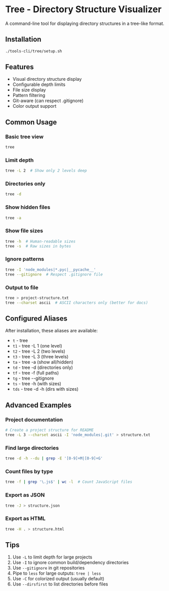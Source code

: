 # Tree - Directory Structure Visualizer

A command-line tool for displaying directory structures in a tree-like format.

## Installation

```bash
./tools-cli/tree/setup.sh
```

## Features

- Visual directory structure display
- Configurable depth limits
- File size display
- Pattern filtering
- Git-aware (can respect .gitignore)
- Color output support

## Common Usage

### Basic tree view
```bash
tree
```

### Limit depth
```bash
tree -L 2  # Show only 2 levels deep
```

### Directories only
```bash
tree -d
```

### Show hidden files
```bash
tree -a
```

### Show file sizes
```bash
tree -h  # Human-readable sizes
tree -s  # Raw sizes in bytes
```

### Ignore patterns
```bash
tree -I 'node_modules|*.pyc|__pycache__'
tree --gitignore  # Respect .gitignore file
```

### Output to file
```bash
tree > project-structure.txt
tree --charset ascii  # ASCII characters only (better for docs)
```

## Configured Aliases

After installation, these aliases are available:

- `t` - tree
- `t1` - tree -L 1 (one level)
- `t2` - tree -L 2 (two levels)
- `t3` - tree -L 3 (three levels)
- `ta` - tree -a (show all/hidden)
- `td` - tree -d (directories only)
- `tf` - tree -f (full paths)
- `tg` - tree --gitignore
- `ts` - tree -h (with sizes)
- `tds` - tree -d -h (dirs with sizes)

## Advanced Examples

### Project documentation
```bash
# Create a project structure for README
tree -L 3 --charset ascii -I 'node_modules|.git' > structure.txt
```

### Find large directories
```bash
tree -d -h --du | grep -E '[0-9]+M|[0-9]+G'
```

### Count files by type
```bash
tree -f | grep '\.js$' | wc -l  # Count JavaScript files
```

### Export as JSON
```bash
tree -J > structure.json
```

### Export as HTML
```bash
tree -H . > structure.html
```

## Tips

1. Use `-L` to limit depth for large projects
2. Use `-I` to ignore common build/dependency directories
3. Use `--gitignore` in git repositories
4. Pipe to `less` for large outputs: `tree | less`
5. Use `-C` for colorized output (usually default)
6. Use `--dirsfirst` to list directories before files